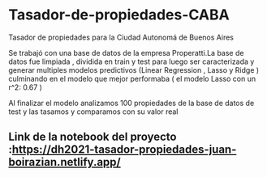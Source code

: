 # Tasador-de-propiedades-CABA
Tasador de propiedades para la Ciudad Autonomá de Buenos Aires

Se trabajó con una base de datos de la empresa Properatti.La base de datos fue limpiada , dividida en train y test para luego ser caracterizada y generar multiples modelos predictivos (Linear Regression , Lasso y Ridge )  culminando en el modelo que mejor performaba ( el modelo Lasso con un r^2: 0.67 )

Al finalizar el modelo analizamos 100 propiedades de la base de datos de test y las tasamos y comparamos con su valor real

## Link de la notebook del proyecto :https://dh2021-tasador-propiedades-juan-boirazian.netlify.app/
